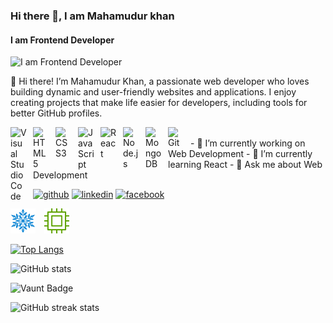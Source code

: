 ### Hi there 👋, I am Mahamudur khan
#### I am  Frontend Developer
![I am  Frontend Developer](https://media.licdn.com/dms/image/D5616AQGajC9Vr47Gnw/profile-displaybackgroundimage-shrink_350_1400/0/1714644963562?e=1725494400&v=beta&t=AxYp2Fmvj5H-Fqc9PfkEnvLBlhbGSslm_iEl_GF6Qcw )

👋 Hi there! I’m Mahamudur Khan, a passionate web developer who loves building dynamic and user-friendly websites and applications. I enjoy creating projects that make life easier for developers, including tools for better GitHub profiles.

<img align="left" alt="Visual Studio Code" width="26px" src="https://cdn.jsdelivr.net/gh/devicons/devicon/icons/vscode/vscode-original.svg" style="padding-right:10px;" />
<img align="left" alt="HTML5" width="26px" src="https://cdn.jsdelivr.net/gh/devicons/devicon/icons/html5/html5-original.svg" style="padding-right:10px;" />
<img align="left" alt="CSS3" width="26px" src="https://cdn.jsdelivr.net/gh/devicons/devicon/icons/css3/css3-original.svg" style="padding-right:10px;" />
<img align="left" alt="JavaScript" width="26px" src="https://cdn.jsdelivr.net/gh/devicons/devicon/icons/javascript/javascript-original.svg" style="padding-right:10px;" />
<img align="left" alt="React" width="26px" src="https://cdn.jsdelivr.net/gh/devicons/devicon/icons/react/react-original.svg" style="padding-right:10px;" />
<img align="left" alt="Node.js" width="26px" src="https://cdn.jsdelivr.net/gh/devicons/devicon/icons/nodejs/nodejs-original.svg" style="padding-right:10px;" />
<img align="left" alt="MongoDB" width="26px" src="https://cdn.jsdelivr.net/gh/devicons/devicon/icons/mongodb/mongodb-original.svg" style="padding-right:10px;" />
<img align="left" alt="Git" width="26px" src="https://cdn.jsdelivr.net/gh/devicons/devicon/icons/git/git-original.svg" style="padding-right:10px;" />

<br/>
- 🔭 I’m currently working on Web Development 
- 🌱 I’m currently learning React 
- 💬 Ask me about Web Development 


[<img src='https://cdn.jsdelivr.net/npm/simple-icons@3.0.1/icons/github.svg' alt='github' height='40'>](https://github.com/Mahamudurkhan10)  [<img src='https://cdn.jsdelivr.net/npm/simple-icons@3.0.1/icons/linkedin.svg' alt='linkedin' height='40'>](https://www.linkedin.com/in/mahamudur-khan/?trk=public-profile-join-page) [<img src='https://cdn.jsdelivr.net/npm/simple-icons@3.0.1/icons/facebook.svg' alt='facebook' height='40'>](https://www.facebook.com/profile.php?id=100092176940963)  

<a href='https://archiveprogram.github.com/'><img src='https://raw.githubusercontent.com/acervenky/animated-github-badges/master/assets/acbadge.gif' width='40' height='40'></a> <a href='https://docs.github.com/en/developers'><img src='https://raw.githubusercontent.com/acervenky/animated-github-badges/master/assets/devbadge.gif' width='40' height='40'></a> 

[![Top Langs](https://github-readme-stats.vercel.app/api/top-langs/?username=Mahamudurkhan10)](https://github.com/anuraghazra/github-readme-stats)

![GitHub stats](https://github-readme-stats.vercel.app/api?username=Mahamudurkhan10&show_icons=true&count_private=true)  

![Vaunt Badge](https://api.vaunt.dev/v1/github/entities/Mahamudurkhan10/contributions?format=svg&private=true)  

![GitHub streak stats](https://streak-stats.demolab.com/?user=Mahamudurkhan10)  

